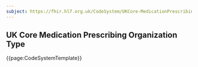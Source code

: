 ```yaml
---
subject: https://fhir.hl7.org.uk/CodeSystem/UKCore-MedicationPrescribingOrganizationType
---
```

## UK Core Medication Prescribing Organization Type

{{page:CodeSystemTemplate}}